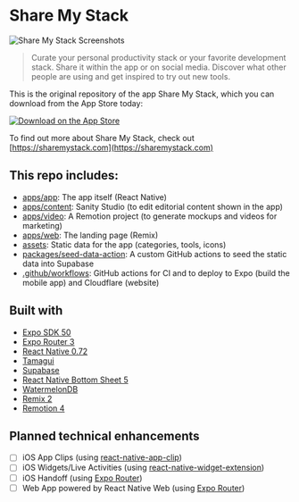 # Share My Stack

![Share My Stack Screenshots](https://sharemystack.com/images/banner.webp)

> Curate your personal productivity stack or your favorite development stack. Share it within the app or on social media. Discover what other people are using and get inspired to try out new tools.

This is the original repository of the app Share My Stack, which you can download from the App Store today:

[![Download on the App Store](https://developer.apple.com/assets/elements/badges/download-on-the-app-store.svg)](https://apps.apple.com/us/app/share-my-stack/id6450111644)

To find out more about Share My Stack, check out [https://sharemystack.com](https://sharemystack.com)

## This repo includes:

- [apps/app](./apps/app): The app itself (React Native)
- [apps/content](./apps/content): Sanity Studio (to edit editorial content shown in the app)
- [apps/video](./apps/video): A Remotion project (to generate mockups and videos for marketing)
- [apps/web](./apps/web): The landing page (Remix)
- [assets](./assets): Static data for the app (categories, tools, icons)
- [packages/seed-data-action](./packages/seed-data-action): A custom GitHub actions to seed the static data into Supabase
- [.github/workflows](./.github/workflows): GitHub actions for CI and to deploy to Expo (build the mobile app) and Cloudflare (website)

## Built with

- [Expo SDK 50](https://github.com/expo/expo/)
- [Expo Router 3](https://github.com/expo/expo/tree/main/packages/expo-router)
- [React Native 0.72](https://github.com/facebook/react-native)
- [Tamagui](https://github.com/tamagui/tamagui)
- [Supabase](https://github.com/supabase/supabase-js)
- [React Native Bottom Sheet 5](https://github.com/gorhom/react-native-bottom-sheet)
- [WatermelonDB](https://github.com/Nozbe/WatermelonDB)
- [Remix 2](https://github.com/remix-run)
- [Remotion 4](https://github.com/remotion-dev/remotion)

## Planned technical enhancements

- [ ] iOS App Clips (using [react-native-app-clip](https://github.com/bndkt/react-native-app-clip))
- [ ] iOS Widgets/Live Activities (using [react-native-widget-extension](https://github.com/bndkt/react-native-widget-extension))
- [ ] iOS Handoff (using [Expo Router](https://github.com/expo/expo/tree/main/packages/expo-router))
- [ ] Web App powered by React Native Web (using [Expo Router](https://github.com/expo/expo/tree/main/packages/expo-router))
